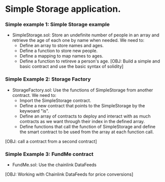 # Simple Storage application.

### Simple example 1: Simple Storage example

- SimpleStorage.sol: Store an undefinite number of people in an array and retrieve the age of each one by name when needed. We need to: 
	- Define an array to store names and ages.
	- Define a function to store new people.
	- Define a mapping to map names to ages.
	- Define a function to retireve a person's age.
[OBJ: Build a simple and basic contract and use the basic syntax of solidity]

### Simple Example 2: Storage Factory

- StorageFactory.sol: Use the functions of SimpleStorage from another contract. We need to:
	- Import the SimpleStorage contract.
	- Define a new contract that points to the SimpleStorage by the keywoard "is".
	- Define an array of contracts to deploy and interact with as much contracts as we want through their index in the defined array.
	- Define functions that call the function of SimpleStorage and define the smart contract to be used from the array at each function call.
	
[OBJ: call a contract from a second contract]

### Simple Example 3: FundMe contract

- FundMe.sol: Use the chainlink DataFeeds 




[OBJ: Working with Chainlink DataFeeds for price conversions]

